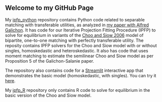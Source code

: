 ## Welcome to my GitHub Page

My  [ipfp_python](http://www.github.com/bsalanie/ipfp_python.git) repository  contains Python code related to separable matching with transferable utilities, as analyzed in [my paper with Alfred Galichon](http://bsalanie.com/wp-content/uploads/2020/05/Cupids-2020-05-16_paper.pdf). It  has code for our Iterative Projection Fitting Procedure (IPFP)  to solve for equilibrium in variants of the  [Choo and Siow 2006](https://www.jstor.org/stable/10.1086/498585?seq=1) model of bipartite, one-to-one matching with perfectly transferable utility. The reposity contains IPFP solvers for  the Choo and Siow model with or without singles, homoskedastic and heteroskedastic. It also has  code that uses moment matching to estimate the semilinear Choo and Siow model as per Proposition 5 of the Galichon-Salanie paper.

The repository also contains code for  a [Streamlit](https://www.streamlit.io/) interactive app that demonstrates the basic model (homoskedastic, with singles). You can try it [here](http://3.131.97.82:8501).

My [ipfp_R](http://www.github.com/bsalanie/ipfp_R.git) repository only contains R code to solve for equilibrium in the basic version of the Choo and Siow model.




